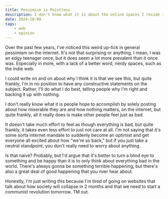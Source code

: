 ```yaml
---
title: Pessimism is Pointless
description: I don't know what it is about the online spaces I reside in, but everyone seems to think that the world's going to end tomorrow and that nothing matters. No promises that it won't, but I still think it's kinda dumb to always think as though it will.
date: 2024-10-09
tags: 
    - web
    - opinion
---
```

Over the past few years, I've noticed this weird up-tick in general pessimism on the internet. It's not that surprising or anything, I mean, I was an edgy teenager once, but it does seem a lot more prevalent than it once was. Especially in more, with a lack of a better word, nerdy spaces, such as the indie web.

I could write on and on about why I think it is that we see this, but quite frankly, I'm in no position to have any constructive statements on the subject. Rather, I'll do what I do best, telling people why I'm right and backing it up with nothing.

I don't really know what it is people hope to accomplish by solely posting about how miserable they are and how nothing matters, on the internet, but quite frankly, all it really does is make other people feel just as bad. 

It doesn't take much effort to feel as though everything is bad, but quite frankly, it takes even less effort to just not care at all. I'm not saying that it's some sorta internet mandate to suddenly become an optimist and get everyone all excited about how "we're so back," but if you just take a neutral standpoint, you don't really need to worry about anything.

Is that naive? Probably, but I'd argue that it's better to turn a blind eye to something and be happy than it is to only think about everything bad in the world. There's always gonna be something terrible happening, but there's also a great deal of good happening that you nver hear about.

Honestly, I'm just writing this because I'm tired of going on websites that talk about how society will collapse in 2 months and that we need to start a communist revolution tomorrow. TM out.